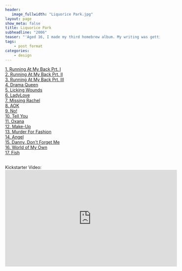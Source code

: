 ```yaml
---
header:
   image_fullwidth: "Liquorice Park.jpg"
layout: page
show_meta: false
title: Liquorice Park
subheadline: "2006"
teaser: "'Aged 16, I made my third homebrew album. My writing was getting weirder, including a three part suite about being bullied at school, a song for Ukrainian feral child Oxana Malaya, anti-fur political songs, a continuation of my obsession with angels, and an a capella vocal piece about the world being taken over by fish. Did I mention I was a very strange child? My favourite on this record is 'Licking Wounds', a minute long song about talking to a girl I fancied on MSN messenger in the middle of the night.  I guess that's a song only a 16 year old teen boy could write...'"
tags:
    - post format
categories:
    - design 
---
```

<!--more-->
 <a href="">1. Running At My Back Prt. I</a><br>
 <a href="">2. Running At My Back Prt. II</a><br>
 <a href="">3. Running At My Back Prt. III</a><br>
 <a href="">4. Drama Queen</a><br>
 <a href="">5. Licking Wounds</a><br>
 <a href="">6. LadyLove</a><br>
 <a href="">7. Missing Rachel</a><br>
 <a href="">8. AOK</a><br>
 <a href="">9. No!</a><br>
 <a href="">10. Tell You</a><br>
 <a href="">11. Oxana</a><br>
 <a href="">12. Make-Up</a><br>
  <a href="">13. Murder For Fashion</a><br>
 <a href="">14. Angel</a><br>
 <a href="">15. Danny, Don't Forget Me</a><br>
 <a href="">16. World of My Own</a><br>
 <a href="">17. Fish</a><br>

<br>
 Kickstarter Video:<br>
  <iframe width="560" height="315" src="https://www.youtube.com/embed/nUOizyHPPg4" frameborder="0" allowfullscreen></iframe>

